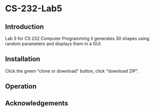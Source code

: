 # CS-232-Lab5
## Introduction
Lab 5 for CS 232 Computer Programming II generates 30 shapes using random parameters and displays them in a GUI.
## Installation
Click the green "clone or download" button, click "download ZIP".
## Operation

## Acknowledgements
